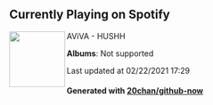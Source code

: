 ## Currently Playing on Spotify

[<img align="left" width="100" src="https://i.scdn.co/image/ab67616d0000b2733088cbd6d7e2a4a799ecd448">](https://open.spotify.com/album/7rFNFIghf6GymYHovyyrCO)

AViVA - HUSHH

**Albums**: Not supported

Last updated at 02/22/2021 17:29

#### Generated with [20chan/github-now](https://github.com/20chan/github-now)


<!--
**20chan/20chan** is a ✨ _special_ ✨ repository because its `README.md` (this file) appears on your GitHub profile.

Here are some ideas to get you started:

- 🔭 I’m currently working on ...
- 🌱 I’m currently learning ...
- 👯 I’m looking to collaborate on ...
- 🤔 I’m looking for help with ...
- 💬 Ask me about ...
- 📫 How to reach me: ...
- 😄 Pronouns: ...
- ⚡ Fun fact: ...
-->
